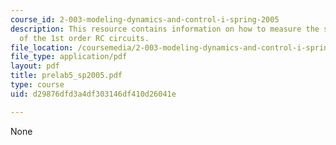 ```yaml
---
course_id: 2-003-modeling-dynamics-and-control-i-spring-2005
description: This resource contains information on how to measure the step response
  of the 1st order RC circuits.
file_location: /coursemedia/2-003-modeling-dynamics-and-control-i-spring-2005/d29876dfd3a4df303146df410d26041e_prelab5_sp2005.pdf
file_type: application/pdf
layout: pdf
title: prelab5_sp2005.pdf
type: course
uid: d29876dfd3a4df303146df410d26041e

---
```

None